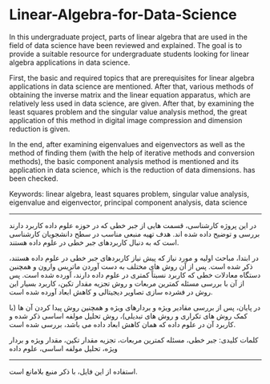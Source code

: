# Linear-Algebra-for-Data-Science

In this undergraduate project, parts of linear algebra that are used in the field of data science have been reviewed and explained. The goal is to provide a suitable resource for undergraduate students looking for linear algebra applications in data science.

First, the basic and required topics that are prerequisites for linear algebra applications in data science are mentioned. After that, various methods of obtaining the inverse matrix and the linear equation apparatus, which are relatively less used in data science, are given. After that, by examining the least squares problem and the singular value analysis method, the great application of this method in digital image compression and dimension reduction is given.

In the end, after examining eigenvalues ​​and eigenvectors as well as the method of finding them (with the help of iterative methods and conversion methods), the basic component analysis method is mentioned and its application in data science, which is the reduction of data dimensions. has been checked.

Keywords: linear algebra, least squares problem, singular value analysis, eigenvalue and eigenvector, principal component analysis, data science

---

در این پروژه کارشناسی، قسمت هایی از جبر خطی که در حوزه علوم داده کاربرد دارند بررسی و توضیح داده شده اند. هدف تهیه منبعی مناسب در سطح دانشجویان کارشناسی است که به دنبال کاربردهای جبر خطی در علوم داده هستند.

در ابتدا، مباحث اولیه و مورد نیاز که پیش نیاز کاربردهای جبر خطی در علوم داده هستند، ذکر شده است. پس از آن روش های مختلف به دست آوردن ماتریس وارون و همچنین دستگاه معادلات خطی که کاربرد نسبتاً کمتری در علوم داده دارند، آورده شده است. پس از آن با بررسی مسئله کمترین مربعات و روش تجزیه مقدار تکین، کاربرد بسیار این روش در فشرده سازی تصاویر دیجیتالی و کاهش ابعاد آورده شده است.

در پایان، پس از بررسی مقادیر ویژه و بردارهای ویژه و همچنین روش پیدا کردن آن ها (با کمک روش های تکراری و روش های تبدیلی)، روش تحلیل مولفه اساسی ذکر شده و کاربرد آن در علوم داده که همان کاهش ابعاد داده می باشد، بررسی شده است.

کلمات کلیدی: جبر خطی، مسئله کمترین مربعات، تجزیه مقدار تکین، مقدار ویژه و بردار ویژه، تحلیل مولفه اساسی، علوم داده
 
----

استفاده از این فایل، با ذکر منبع بلامانع است.
